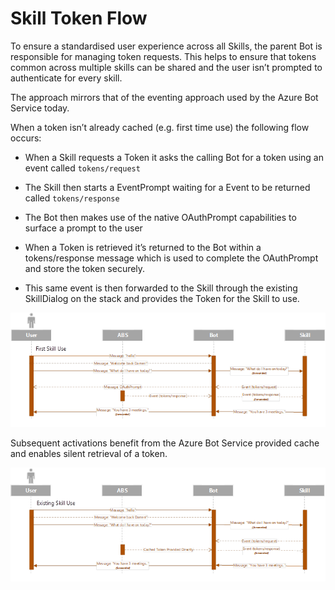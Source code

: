 # Skill Token Flow

To ensure a standardised user experience across all Skills, the parent Bot is responsible for managing token requests. This helps to ensure that tokens common across multiple skills can be shared and the user isn’t prompted to authenticate for every skill.

The approach mirrors that of the eventing approach used by the Azure Bot Service today.

When a token isn’t already cached (e.g. first time use) the following flow occurs:
- When a Skill requests a Token it asks the calling Bot for a token using an event called `tokens/request`
- The Skill then starts a EventPrompt waiting for a Event to be returned called `tokens/response`

- The Bot then makes use of the native OAuthPrompt capabilities to surface a prompt to the user
- When a Token is retrieved it’s returned to the Bot within a tokens/response message which is used to complete the OAuthPrompt and store the token securely.
- This same event is then forwarded to the Skill through the existing SkillDialog on the stack and provides the Token for the Skill to use.

![Initial Authentication Flow for Skills](../../media/virtualassistant-SkillAuthInitialFlow.png)

Subsequent activations benefit from the Azure Bot Service provided cache and enables silent retrieval of a token.

![Subsequent Authentication Flow for Skills](../../media/virtualassistant-SkillAuthSubsequentFlow.png)